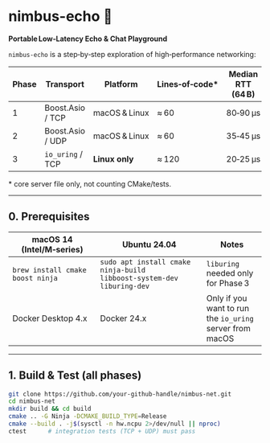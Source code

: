 # nimbus-echo 🚀 

**Portable Low‑Latency Echo & Chat Playground**

`nimbus‑echo` is a step‑by‑step exploration of high‑performance networking:

| Phase | Transport | Platform | Lines‑of‑code* | Median RTT (64 B) |
|-------|-----------|----------|----------------|-------------------|
| 1     | Boost.Asio / TCP | macOS & Linux | ≈ 60 | 80‑90 µs |
| 2     | Boost.Asio / UDP | macOS & Linux | ≈ 60 | 35‑45 µs |
| 3     | `io_uring` / TCP | **Linux only** | ≈ 120 | 20‑25 µs |

\* core server file only, not counting CMake/tests.

---

## 0. Prerequisites

| macOS 14 (Intel/M‑series) | Ubuntu 24.04 | Notes |
|---------------------------|--------------|-------|
| `brew install cmake boost ninja` | `sudo apt install cmake ninja‑build libboost‑system‑dev liburing-dev` | `liburing` needed only for Phase 3 |
| Docker Desktop 4.x | Docker 24.x | Only if you want to run the `io_uring` server from macOS |

---

## 1. Build & Test (all phases)

```bash
git clone https://github.com/your‑github‑handle/nimbus-net.git
cd nimbus-net
mkdir build && cd build
cmake .. -G Ninja -DCMAKE_BUILD_TYPE=Release
cmake --build . -j$(sysctl -n hw.ncpu 2>/dev/null || nproc)
ctest      # integration tests (TCP + UDP) must pass
```


